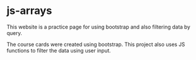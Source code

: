 # js-arrays

This website is a practice page for using bootstrap and also filtering data by query.
  
  The course cards were created using bootstrap.
  This project also uses JS functions to filter the data using user input.
